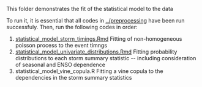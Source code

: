 This folder demonstrates the fit of the statistical model to the data

To run it, it is essential that all codes in [../preprocessing](../preprocessing) have
been run successfuly. Then, run the following codes in order:

1. [statistical_model_storm_timings.Rmd](statistical_model_storm_timings.Rmd) Fitting of non-homogeneous poisson process to the event timngs
2. [statistical_model_univariate_distributions.Rmd](statistical_model_univariate_distributions.Rmd) Fitting probability distributions to each storm summary statistic -- including consideration of seasonal and ENSO dependence
3. statistical_model_vine_copula.R Fitting a vine copula to the dependencies in the storm summary statistics
